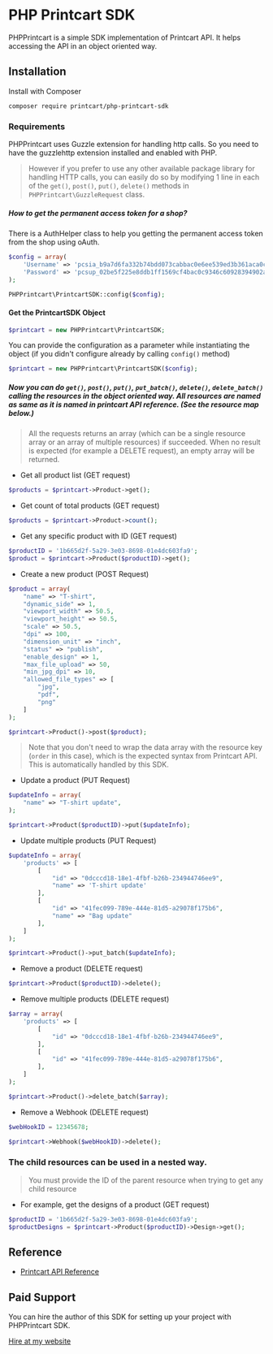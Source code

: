 # PHP Printcart SDK

PHPPrintcart is a simple SDK implementation of Printcart API. It helps accessing the API in an object oriented way.

## Installation

Install with Composer

```shell
composer require printcart/php-printcart-sdk
```

### Requirements

PHPPrintcart uses Guzzle extension for handling http calls. So you need to have the guzzlehttp extension installed and enabled with PHP.

> However if you prefer to use any other available package library for handling HTTP calls, you can easily do so by modifying 1 line in each of the `get()`, `post()`, `put()`, `delete()` methods in `PHPPrintcart\GuzzleRequest` class.

##### How to get the permanent access token for a shop?

There is a AuthHelper class to help you getting the permanent access token from the shop using oAuth.

```php
$config = array(
    'Username' => 'pcsia_b9a7d6fa332b74bdd073cabbac0e6ee539ed3b361aca0c2f7b9bbfe683430cce',
    'Password' => 'pcsup_02be5f225e8ddb1ff1569cf4bac0c9346c60928394902ab2f193fcd5bfc2657d'
);

PHPPrintcart\PrintcartSDK::config($config);
```

#### Get the PrintcartSDK Object

```php
$printcart = new PHPPrintcart\PrintcartSDK;
```

You can provide the configuration as a parameter while instantiating the object (if you didn't configure already by calling `config()` method)

```php
$printcart = new PHPPrintcart\PrintcartSDK($config);
```

##### Now you can do `get()`, `post()`, `put()`, `put_batch()`, `delete()`, `delete_batch()` calling the resources in the object oriented way. All resources are named as same as it is named in printcart API reference. (See the resource map below.)

> All the requests returns an array (which can be a single resource array or an array of multiple resources) if succeeded. When no result is expected (for example a DELETE request), an empty array will be returned.

- Get all product list (GET request)

```php
$products = $printcart->Product->get();
```

- Get count of total products (GET request)

```php
$products = $printcart->Product->count();
```

- Get any specific product with ID (GET request)

```php
$productID = '1b665d2f-5a29-3e03-8698-01e4dc603fa9';
$product = $printcart->Product($productID)->get();
```

- Create a new product (POST Request)

```php
$product = array(
    "name" => "T-shirt",
    "dynamic_side" => 1,
    "viewport_width" => 50.5,
    "viewport_height" => 50.5,
    "scale" => 50.5,
    "dpi" => 100,
    "dimension_unit" => "inch",
    "status" => "publish",
    "enable_design" => 1,
    "max_file_upload" => 50,
    "min_jpg_dpi" => 10,
    "allowed_file_types" => [
        "jpg",
        "pdf",
        "png"
    ]
);

$printcart->Product()->post($product);
```

> Note that you don't need to wrap the data array with the resource key (`order` in this case), which is the expected syntax from Printcart API. This is automatically handled by this SDK.

- Update a product (PUT Request)

```php
$updateInfo = array(
    "name" => "T-shirt update",
);

$printcart->Product($productID)->put($updateInfo);
```

- Update multiple products (PUT Request)

```php
$updateInfo = array(
    'products' => [
        [
            "id" => "0dcccd18-18e1-4fbf-b26b-234944746ee9",
            "name" => 'T-shirt update'
        ],
        [
            "id" => "41fec099-789e-444e-81d5-a29078f175b6",
            "name" => "Bag update"
        ],
    ]
);

$printcart->Product()->put_batch($updateInfo);
```

- Remove a product (DELETE request)

```php
$printcart->Product($productID)->delete();
```

- Remove multiple products (DELETE request)

```php
$array = array(
    'products' => [
        [
            "id" => "0dcccd18-18e1-4fbf-b26b-234944746ee9",
        ],
        [
            "id" => "41fec099-789e-444e-81d5-a29078f175b6",
        ],
    ]
);

$printcart->Product()->delete_batch($array);
```

- Remove a Webhook (DELETE request)

```php
$webHookID = 12345678;

$printcart->Webhook($webHookID)->delete();
```

### The child resources can be used in a nested way.

> You must provide the ID of the parent resource when trying to get any child resource

- For example, get the designs of a product (GET request)

```php
$productID = '1b665d2f-5a29-3e03-8698-01e4dc603fa9';
$productDesigns = $printcart->Product($productID)->Design->get();
```

## Reference

- [Printcart API Reference](https://docs.printcart.com/rest-api-reference/)

## Paid Support

You can hire the author of this SDK for setting up your project with PHPPrintcart SDK.

[Hire at my website](https://printcart.com/)
